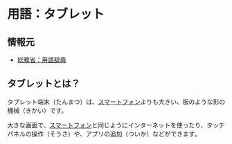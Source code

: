 # 用語：タブレット

## 情報元

  * [総務省：用語辞典](https://www.soumu.go.jp/main_sosiki/joho_tsusin/security/glossary/04.html#ta04)

## タブレットとは？

タブレット端末（たんまつ）は、[スマートフォン](term_smartphone.md)よりも大きい、板のような形の機械（きかい）です。

大きな画面で、[スマートフォン](term_smartphone.md)と同じようにインターネットを使ったり、タッチパネルの操作（そうさ）や、アプリの追加（ついか）などができます。
